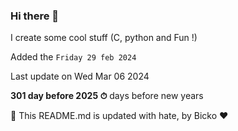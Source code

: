 ### Hi there 👋

I create some cool stuff (C, python and Fun !)

Added the `Friday 29 feb 2024`

Last update on Wed Mar 06 2024

**301 day before 2025 ⏱** days before new years

🤖 This README.md is updated with hate, by Bicko ❤️
